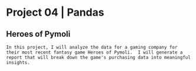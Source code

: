 # Project 04 | Pandas

  ## Heroes of Pymoli

    In this project, I will analyze the data for a gaming company for their most recent fantasy game Heroes of Pymoli.  I will generate a report that will break down the game's purchasing data into meaningful insights.